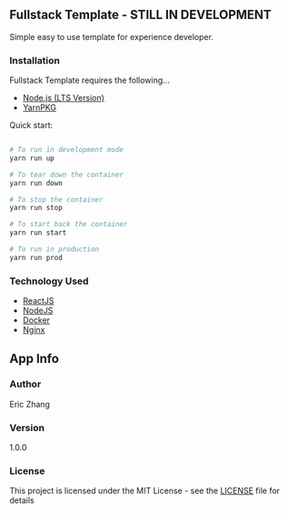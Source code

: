 ## Fullstack Template - STILL IN DEVELOPMENT

Simple easy to use template for experience developer.

### Installation

Fullstack Template requires the following...

- [Node.js (LTS Version)](http://nodejs.org/)
- [YarnPKG](https://yarnpkg.com/lang/en/docs/install/#windows-stable)

Quick start:

```bash

# To run in development mode
yarn run up

# To tear down the container
yarn run down

# To stop the container
yarn run stop

# To start back the container
yarn run start

# To run in production
yarn run prod

```

### Technology Used

- [ReactJS](https://reactjs.org/)
- [NodeJS](https://nodejs.org/en/)
- [Docker](https://www.docker.com/)
- [Nginx](http://nginx.org/en/docs/)

## App Info

### Author

Eric Zhang

### Version

1.0.0

### License

This project is licensed under the MIT License - see the [LICENSE](LICENSE) file for details
